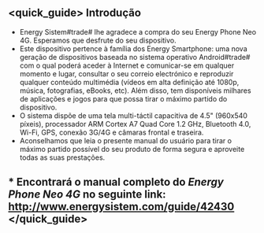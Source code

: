 ## <quick_guide> Introdução

* Energy Sistem#trade#  lhe agradece a compra do seu Energy Phone Neo 4G. Esperamos que desfrute do seu dispositivo.
* Este dispositivo pertence à família dos Energy Smartphone: uma nova geração de dispositivos baseada no sistema operativo Android#trade# com o qual poderá aceder à Internet e comunicar-se em qualquer momento e lugar, consultar o seu correio electrónico e reproduzir qualquer conteúdo multimédia (vídeos em alta definição até 1080p, música, fotografias, eBooks, etc).
 Além disso, tem disponíveis milhares de aplicações e jogos para que possa tirar o máximo partido do dispositivo.
* O sistema dispõe de uma tela multi-táctil capacitiva de 4.5" (960x540 píxeis), processador ARM Cortex A7 Quad Core 1.2 GHz, Bluetooth 4.0, Wi-Fi, GPS, conexão 3G/4G e câmaras frontal e traseira.
* Aconselhamos que leia o presente manual do usuário para tirar o máximo partido possível do seu produto de forma segura e aproveite todas as suas prestações. 
 
## <unique> * Encontrará o manual completo do *Energy Phone Neo 4G* no seguinte link:  http://www.energysistem.com/guide/42430 </unique> </quick_guide>
